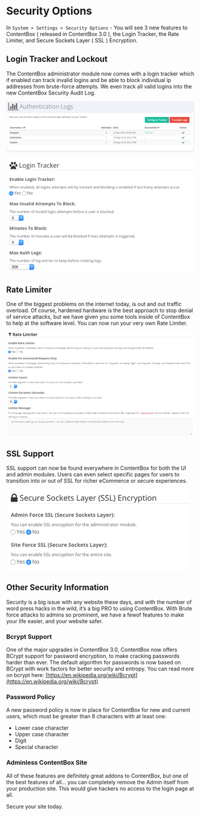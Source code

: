 # Security Options

In `System > Settings > Security Options` - You will see 3 new features to ContentBox \( released in ContentBox 3.0 \), the Login Tracker, the Rate Limiter, and Secure Sockets Layer \( SSL \) Encryption.

## Login Tracker and Lockout

The ContentBox administrator module now comes with a login tracker which if enabled can track invalid logins and be able to block individual ip addresses from brute-force attempts. We even track all valid logins into the new ContentBox Security Audit Log.

![](../../../../.gitbook/assets/authlogs%20%281%29.png)

![](../../../../.gitbook/assets/logintracker%20%281%29.png)

## Rate Limiter

One of the biggest problems on the internet today, is out and out traffic overload. Of course, hardened hardware is the best approach to stop denial of service attacks, but we have given you some tools inside of ContentBox to help at the software level. You can now run your very own Rate Limiter.

![](../../../../.gitbook/assets/ratelimiter%20%281%29.png)

## SSL Support

SSL support can now be found everywhere in ContentBox for both the UI and admin modules. Users can even select specific pages for users to transition into or out of SSL for richer eCommerce or secure experiences.

![](../../../../.gitbook/assets/ssl_settings.png)

## Other Security Information

Security is a big issue with any website these days, and with the number of word press hacks in the wild, it’s a big PRO to using ContentBox. With Brute force attacks to admins so prominent, we have a fewof features to make your life easier, and your website safer.

### Bcrypt Support

One of the major upgrades in ContentBox 3.0, ContentBox now offers BCrypt support for password encryption, to make cracking passwords harder than ever. The default algorithm for passwords is now based on BCrypt with work factors for better security and entropy. You can read more on bcrypt here: [https://en.wikipedia.org/wiki/Bcrypt](https://en.wikipedia.org/wiki/Bcrypt)

### Password Policy

A new password policy is now in place for ContentBox for new and current users, which must be greater than 8 characters with at least one:

* Lower case character
* Upper case character
* Digit
* Special character

### Adminless ContentBox Site

All of these features are definitely great addons to ContentBox, but one of the best features of all… you can completely remove the Admin itself from your production site. This would give hackers no access to the login page at all.

Secure your site today.

